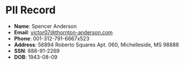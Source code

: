 # PII Record
- **Name**: Spencer Anderson
- **Email**: victor07@thornton-anderson.com
- **Phone**: 001-312-791-6667x523
- **Address**: 56894 Roberto Squares Apt. 060, Michelleside, MS 98888
- **SSN**: 888-91-2269
- **DOB**: 1943-08-09
